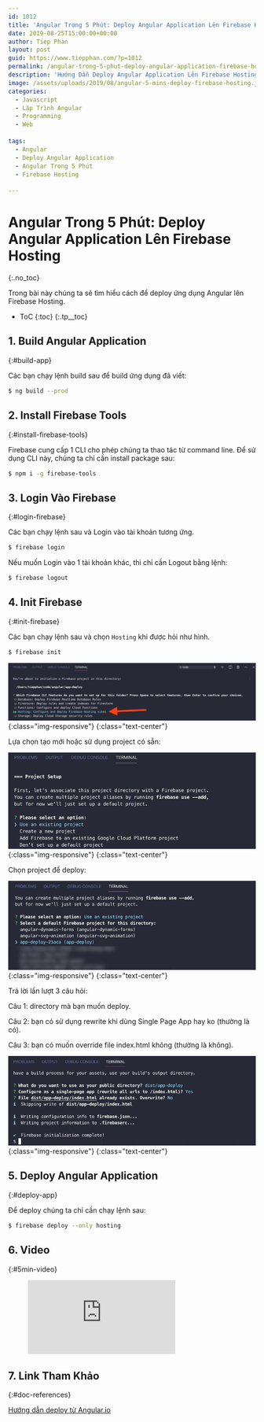 ```yaml
---
id: 1012
title: 'Angular Trong 5 Phút: Deploy Angular Application Lên Firebase Hosting'
date: 2019-08-25T15:00:00+00:00
author: Tiep Phan
layout: post
guid: https://www.tiepphan.com/?p=1012
permalink: /angular-trong-5-phut-deploy-angular-application-firebase-hosting/
description: 'Hướng Dẫn Deploy Angular Application Lên Firebase Hosting'
image: /assets/uploads/2019/08/angular-5-mins-deploy-firebase-hosting.jpg
categories:
  - Javascript
  - Lập Trình Angular
  - Programming
  - Web

tags:
  - Angular
  - Deploy Angular Application
  - Angular Trong 5 Phút
  - Firebase Hosting

---
```


# Angular Trong 5 Phút: Deploy Angular Application Lên Firebase Hosting
{:.no_toc}

Trong bài này chúng ta sẽ tìm hiểu cách để deploy ứng dụng Angular lên Firebase Hosting.

* ToC
{:toc}
{:.tp__toc}

## 1. Build Angular Application
{:#build-app}

Các bạn chạy lệnh build sau để build ứng dụng đã viết:

```bash
$ ng build --prod
```

## 2. Install Firebase Tools
{:#install-firebase-tools}

Firebase cung cấp 1 CLI cho phép chúng ta thao tác từ command line. Để sử dụng CLI này, chúng ta chỉ cần install package sau:

```bash
$ npm i -g firebase-tools
```

## 3. Login Vào Firebase
{:#login-firebase}

Các bạn chạy lệnh sau và Login vào tài khoản tương ứng.

```bash
$ firebase login
```

Nếu muốn Login vào 1 tài khoản khác, thì chỉ cần Logout bằng lệnh:

```bash
$ firebase logout
```

## 4. Init Firebase
{:#init-firebase}

Các bạn chạy lệnh sau và chọn `Hosting` khi được hỏi như hình.

```bash
$ firebase init
```

![Firebase CLI](/assets/uploads/2019/08/firebase-cli-1.png){:class="img-responsive"}
{:class="text-center"}

Lựa chọn tạo mới hoặc sử dụng project có sẵn:

![Firebase CLI](/assets/uploads/2019/08/firebase-cli-2.png){:class="img-responsive"}
{:class="text-center"}

Chọn project để deploy:

![Firebase CLI](/assets/uploads/2019/08/firebase-cli-3.png){:class="img-responsive"}
{:class="text-center"}

Trả lời lần lượt 3 câu hỏi:

Câu 1: directory mà bạn muốn deploy.

Câu 2: bạn có sử dụng rewrite khi dùng Single Page App hay ko (thường là có).

Câu 3: bạn có muốn override file index.html không (thường là không).

![Firebase CLI](/assets/uploads/2019/08/firebase-cli-4.png){:class="img-responsive"}
{:class="text-center"}


## 5. Deploy Angular Application
{:#deploy-app}

Để deploy chúng ta chỉ cần chạy lệnh sau:

```bash
$ firebase deploy --only hosting
```

## 6. Video
{:#5min-video}

<figure class="video_container">
  <iframe src="https://www.youtube.com/embed/mU6nT7SDiOM" frameborder="0" allowfullscreen="true"> </iframe>
</figure>

## 7. Link Tham Khảo
{:#doc-references}

<a href="https://angular.io/guide/deployment" target="_blank">Hướng dẫn deploy từ Angular.io</a>

